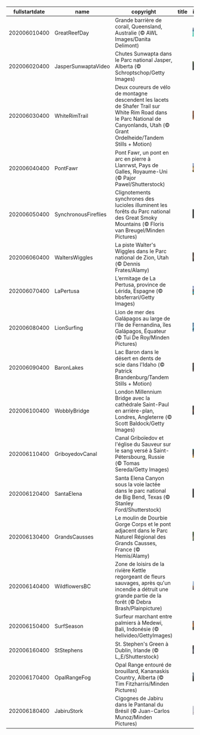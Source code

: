 |fullstartdate|name|copyright|title|image|
|--|--|--|--|--|
202006010400|GreatReefDay|Grande barrière de corail, Queensland, Australie (© AWL Images/Danita Delimont)||![](/fr-CA/2020/06/202006010400GreatReefDay.jpg)|
202006020400|JasperSunwaptaVideo|Chutes Sunwapta dans le Parc national Jasper, Alberta (© Schroptschop/Getty Images)||![](/fr-CA/2020/06/202006020400JasperSunwaptaVideo.jpg)|
202006030400|WhiteRimTrail|Deux coureurs de vélo de montagne descendent les lacets de Shafer Trail sur White Rim Road dans le Parc National de Canyonlands, Utah (© Grant Ordelheide/Tandem Stills + Motion)||![](/fr-CA/2020/06/202006030400WhiteRimTrail.jpg)|
202006040400|PontFawr|Pont Fawr, un pont en arc en pierre à Llanrwst, Pays de Galles, Royaume-Uni (© Pajor Pawel/Shutterstock)||![](/fr-CA/2020/06/202006040400PontFawr.jpg)|
202006050400|SynchronousFireflies|Clignotements synchrones des lucioles illuminent les forêts du Parc national des Great Smoky Mountains (© Floris van Breugel/Minden Pictures)||![](/fr-CA/2020/06/202006050400SynchronousFireflies.jpg)|
202006060400|WaltersWiggles|La piste Walter's Wiggles dans le Parc national de Zion, Utah (© Dennis Frates/Alamy)||![](/fr-CA/2020/06/202006060400WaltersWiggles.jpg)|
202006070400|LaPertusa|L’ermitage de La Pertusa, province de Lérida, Espagne (© bbsferrari/Getty Images)||![](/fr-CA/2020/06/202006070400LaPertusa.jpg)|
202006080400|LionSurfing|Lion de mer des Galápagos au large de l'île de Fernandina, îles Galápagos, Équateur (© Tui De Roy/Minden Pictures)||![](/fr-CA/2020/06/202006080400LionSurfing.jpg)|
202006090400|BaronLakes|Lac Baron dans le désert en dents de scie dans l'Idaho (© Patrick Brandenburg/Tandem Stills + Motion)||![](/fr-CA/2020/06/202006090400BaronLakes.jpg)|
202006100400|WobblyBridge|London Millennium Bridge avec la cathédrale Saint-Paul en arrière-plan, Londres, Angleterre (© Scott Baldock/Getty Images)||![](/fr-CA/2020/06/202006100400WobblyBridge.jpg)|
202006110400|GriboyedovCanal|Canal Griboïedov et l'église du Sauveur sur le sang versé à Saint-Pétersbourg, Russie (© Tomas Sereda/Getty Images)||![](/fr-CA/2020/06/202006110400GriboyedovCanal.jpg)|
202006120400|SantaElena|Santa Elena Canyon sous la voie lactée dans le parc national de Big Bend, Texas (© Stanley Ford/Shutterstock)||![](/fr-CA/2020/06/202006120400SantaElena.jpg)|
202006130400|GrandsCausses|Le moulin de Dourbie Gorge Corps et le pont adjacent dans le Parc Naturel Régional des Grands Causses, France (© Hemis/Alamy)||![](/fr-CA/2020/06/202006130400GrandsCausses.jpg)|
202006140400|WildflowersBC|Zone de loisirs de la rivière Kettle regorgeant de fleurs sauvages, après qu'un incendie a détruit une grande partie de la forêt (© Debra Brash/Plainpicture)||![](/fr-CA/2020/06/202006140400WildflowersBC.jpg)|
202006150400|SurfSeason|Surfeur marchant entre palmiers à Medewi, Bali, Indonésie (© helivideo/GettyImages)||![](/fr-CA/2020/06/202006150400SurfSeason.jpg)|
202006160400|StStephens|St. Stephen's Green à Dublin, Irlande (© L_E/Shutterstock)||![](/fr-CA/2020/06/202006160400StStephens.jpg)|
202006170400|OpalRangeFog|Opal Range entouré de brouillard, Kananaskis Country, Alberta (© Tim Fitzharris/Minden Pictures)||![](/fr-CA/2020/06/202006170400OpalRangeFog.jpg)|
202006180400|JabiruStork|Cigognes de Jabiru dans le Pantanal du Brésil (© Juan-Carlos Munoz/Minden Pictures)||![](/fr-CA/2020/06/202006180400JabiruStork.jpg)|
